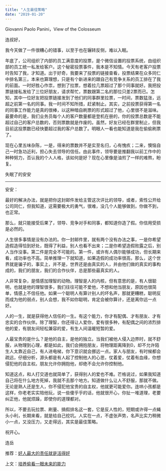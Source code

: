 ```yaml
---
title: "人生最佳策略"
date: "2019-01-20"
---
```


Giovanni Paolo Panini，View of the Colosseum

连叔好，

我今天做了一件很糟心的错事，以至于也在辗转反侧，难以入眠。

年底了，公司组织了内部的员工满意度的投票，是个微信设置的投票系统，由组织部的员工统一私发给客户。这个秘密投票事件，我本是不知情。今天有老客户投票时告知了我，才知道。出于好奇，我要来了投票的链接查看，投票结果在众多同仁中排名第三，本来也算理想，只是有个新进来的跟自己有竞争关系的员工排在了我的前面。一时好胜心作祟，想到了拉票，想着拉几票超过了那个同事就好。我把投票链接私发给了三位好朋友，请求帮忙，票数跟第二名的那位只差2票而已。怎知，其中一位好友把投票链接发到了他们的同事群里拉票，一时间，票数猛涨，远超之前第一名的同事。我一时间不知所措，赶紧制止。其实，之前投票获得第一名的同事工作能力是真的很棒，以这种暗自刷票的形式超过了他，心里很不是滋味。最要命的是，我们业务员每个人的客户数量都是登机在册的，你的投票总数是不能超过自己的客户总数的，否则票数就是作废的。虽然，好友已经在群里制止，但我目前这投票数已经快要超过我的客户总数了。明眼人一看也能知道是我在偷偷刷票了。

现在心里五味杂陈，一是，得来的票数并不是实至名归，心有愧疚；二来，懊恼自己一时急功近利，担心失去领导的信任。由此事件，领导要是推翻我以前工作中的种种努力，否认我的个人人格，该如何是好？现在心里像是油煎了一样的难熬，盼复。

失眠了的安安

* * *

安安：

最好的解决办法，就是把你这封邮件发给主管这次评比的领导，或者，索性公开给公司同仁，但我知道，这需要极大的勇气，很难，没几个人能够做到，你做不到，也正常。

那么，就只能接受后果了，领导、竞争对手和同事，都知道你造了假。你信用受损是必然的。

人生很多事情是没有办法的。你一封邮件里，就有两个没有办法之事，一是你希望造假造得恰到好处，既得了利益，别人也看不出来；二是你希望造假败露之后，别人当作没事。第二件是完全不可能的。第一件，或许有人偶尔能够成功，但长期来看，成功率也不高。简单推理一下就知道，如果造假的成功率很高，那么，这个世界就是骗子的，事实上，并不是，世界还是由真实的人，并由他们做的真实的事构成的，我们的朋友，我们的合作伙伴，总是那些最真实的人。

人非常复杂，是情感加理智的动物。理智是人的内核，但有意思的是，有人很聪明，也就是他的理智很多，我们往往可能不爱他，不想和他当朋友，原因也很简单，情感上不信任他。如果一个聪明人有算计别人的坏名声，那就更糟糕，聪明反而成为他的弱点，别人会想，我不如你聪明，肯定会被你算计，还是离你远一点好。

人的一生，就是获得他人信任的一生。有这个能力，你才有配偶、才有朋友、才有忠实的合作伙伴。除了理智，你还得让人爱你，爱有很多种，有配偶之间的浓烈排他的爱，有朋友间轻松兼容的爱，有生人间温暖短暂的爱。

人最宝贵的是什么？是他的自主，是他的独立。当我们被他人侵入边界时，就不舒服，从物理到心理，都是如此，我们会拥抱朋友，将物理距离降到0，却不允许陌生人太靠近自己，有人进电梯，你下意识就会挪远一点。家人与朋友，有时候都会疏远，仔细分析，源头都是有人起了控制他人的心思，仗着爱，仗着有血缘，你想侵犯他的自主权。朋友允许你拥抱他，却绝不会允许你控制他。

知道这点，和人打交道也就简单了，获得别人的爱也不难。芒格说过，如果我知道自己将在什么地方死掉，我就不去那个地方。知道做什么让人不舒服，那就不做。无论是熟人还是生人，你不侵犯他宝贵的自主权，他就更可能爱你。连哄小孩都是这样，你老老实实陪他玩，说一些傻乎乎的话，他就很开心，你扯一堆道理，老要纠正他，他就烦躁，即使你的道理都对。

所以，不要去玩拉票、刷量、搞假排名这一套，它是反人性的，短期或许得一点蝇头小利，长期来看，就是给自己挖坑。人实在一点，不虚张声势，名声比实力稍微小一点，又没压力，又走得远，其实是最佳策略。

祝开心。

连岳

推荐：[好人最大的责任就是活得好](http://mp.weixin.qq.com/s?__biz=MjM5NDU0Mjk2MQ==&mid=2651632347&idx=1&sn=aeb999768169a585332a791caad4f423&chksm=bd7e36c58a09bfd319067c6cfbded3f6946fb3a04d79a7390af09fb576a371f60dcf3c6d8999&scene=21#wechat_redirect)

上文：[培养偷看一眼未来的能力](http://mp.weixin.qq.com/s?__biz=MjM5NDU0Mjk2MQ==&mid=2651632419&idx=1&sn=8d640ddef2a214089c14f94528176b36&chksm=bd7e373d8a09be2b6b879ddc7bc0c63c5290c434a7a0fe4f231a8c5e338326097b0a980b6f08&scene=21#wechat_redirect)

